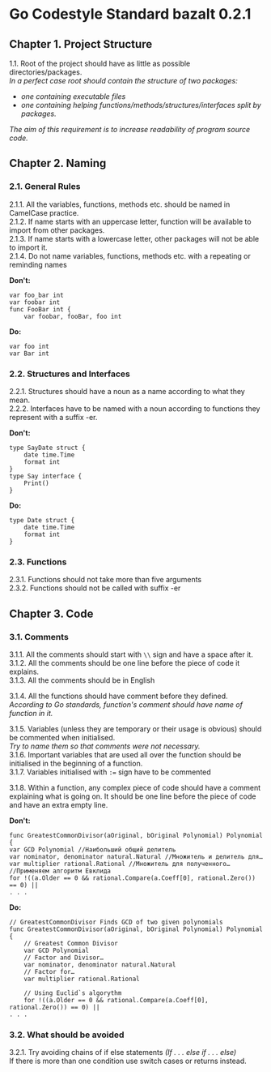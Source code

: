 # Go Codestyle Standard bazalt 0.2.1

## Chapter 1. Project Structure
1.1. Root of the project should have as little as possible directories/packages.  
*In a perfect case root should contain the structure of two packages:*  
  - *one containing executable files*
  - *one containing helping functions/methods/structures/interfaces split by packages.*  

*The aim of this requirement is to increase readability of program source code.*  

## Chapter 2. Naming
### 2.1. General Rules

2.1.1. All the variables, functions, methods etc. should be named in CamelCase practice.   
2.1.2. If name starts with an uppercase letter, function will be available to import from other packages.  
2.1.3. If name starts with a lowercase letter, other packages will not be able to import it.  
2.1.4. Do not name variables, functions, methods etc. with a repeating or reminding names

**Don't:**
```
var foo_bar int
var foobar int
func FooBar int {
	var foobar, fooBar, foo int
```
**Do:**
```
var foo int
var Bar int
```
### 2.2. Structures and Interfaces
2.2.1. Structures should have a noun as a name according to what they mean.  
2.2.2. Interfaces have to be named with a noun according to functions they represent with a suffix -er.  


**Don't:**
```
type SayDate struct {
	date time.Time
	format int
}
type Say interface {
	Print()
}
```
**Do:**
```
type Date struct {
	date time.Time
	format int
}
```
### 2.3. Functions
2.3.1. Functions should not take more than five arguments  
2.3.2. Functions should not be called with suffix -er  

## Chapter 3. Code
### 3.1. Comments
3.1.1. All the comments should start with `\\` sign and have a space after it.  
3.1.2. All the comments should be one line before the piece of code it explains.  
3.1.3. All the comments should be in English  

3.1.4. All the functions should have comment before they defined.  
  *According to Go standards, function's comment should have name of function in it.*  

3.1.5. Variables (unless they are temporary or their usage is obvious) should be commented when initialised.  
*Try to name them so that comments were not necessary.*  
3.1.6. Important variables that are used all over the function should be initialised in the beginning of a function.    
3.1.7. Variables initialised with `:=` sign have to be commented  

3.1.8. Within a function, any complex piece of code should have a comment explaining what is going on. It should be one line before the piece of code and have an extra empty line.  

**Don't:**
```
func GreatestCommonDivisor(aOriginal, bOriginal Polynomial) Polynomial {
var GCD Polynomial //Наибольший общий делитель
var nominator, denominator natural.Natural //Множитель и делитель для…
var multiplier rational.Rational //Множитель для полученного…
//Применяем алгоритм Евклида
for !((a.Older == 0 && rational.Compare(a.Coeff[0], rational.Zero()) == 0) ||
. . .
```
**Do:**
```
// GreatestCommonDivisor Finds GCD of two given polynomials 
func GreatestCommonDivisor(aOriginal, bOriginal Polynomial) Polynomial {
	// Greatest Common Divisor
	var GCD Polynomial           
	// Factor and Divisor…
	var nominator, denominator natural.Natural 
	// Factor for…
	var multiplier rational.Rational           

	// Using Euclid`s algorythm
	for !((a.Older == 0 && rational.Compare(a.Coeff[0], rational.Zero()) == 0) ||
. . .
```
### 3.2. What should be avoided
3.2.1. Try avoiding chains of if else statements *(If . . . else if . . . else)*  
If there is more than one condition use switch cases or returns instead.
